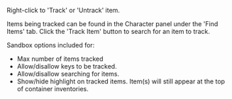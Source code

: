 Right-click to 'Track' or 'Untrack' item.

Items being tracked can be found in the Character panel under the 'Find Items' tab. Click the 'Track Item' button to search for an item to track.

Sandbox options included for:

- Max number of items tracked
- Allow/disallow keys to be tracked.
- Allow/disallow searching for items.
- Show/hide highlight on tracked items. Item(s) will still appear at the top of container inventories.

